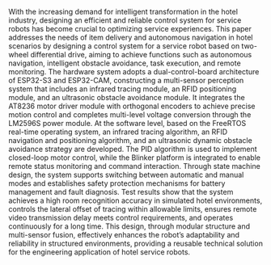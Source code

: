 With the increasing demand for intelligent transformation in the hotel industry, designing an efficient and reliable control system for service robots has become crucial to optimizing service experiences. This paper addresses the needs of item delivery and autonomous navigation in hotel scenarios by designing a control system for a service robot based on two-wheel differential drive, aiming to achieve functions such as autonomous navigation, intelligent obstacle avoidance, task execution, and remote monitoring. 
The hardware system adopts a dual-control-board architecture of ESP32-S3 and ESP32-CAM, constructing a multi-sensor perception system that includes an infrared tracing module, an RFID positioning module, and an ultrasonic obstacle avoidance module. It integrates the AT8236 motor driver module with orthogonal encoders to achieve precise motion control and completes multi-level voltage conversion through the LM2596S power module.
At the software level, based on the FreeRTOS real-time operating system, an infrared tracing algorithm, an RFID navigation and positioning algorithm, and an ultrasonic dynamic obstacle avoidance strategy are developed. The PID algorithm is used to implement closed-loop motor control, while the Blinker platform is integrated to enable remote status monitoring and command interaction. Through state machine design, the system supports switching between automatic and manual modes and establishes safety protection mechanisms for battery management and fault diagnosis. 
Test results show that the system achieves a high room recognition accuracy in simulated hotel environments, controls the lateral offset of tracing within allowable limits, ensures remote video transmission delay meets control requirements, and operates continuously for a long time. This design, through modular structure and multi-sensor fusion, effectively enhances the robot’s adaptability and reliability in structured environments, providing a reusable technical solution for the engineering application of hotel service robots.
